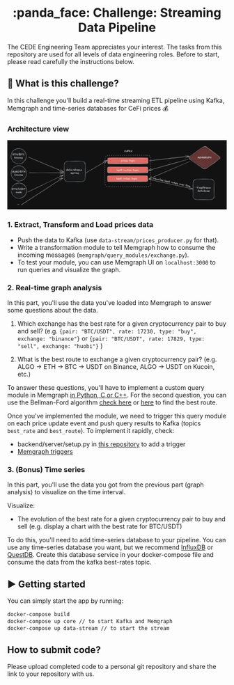 <h1 align="center">
  :panda_face: Challenge: Streaming Data Pipeline
</h1>

The CEDE Engineering Team appreciates your interest. The tasks from this repository are used for all levels of data engineering roles.
Before to start, please read carefully the instructions below.

## :rocket: What is this challenge?
In this challenge you'll build a real-time streaming ETL pipeline using Kafka, Memgraph and time-series databases for CeFi prices :moneybag:

### Architecture view
![Architecture view](./assets/data_challenge_archi.png)

### 1. Extract, Transform and Load prices data
- Push the data to Kafka (use `data-stream/prices_producer.py` for that).
- Write a transformation module to tell Memgraph how to consume the incoming messages (`memgraph/query_modules/exchange.py`).
- To test your module, you can use Memgraph UI on `localhost:3000` to run queries and visualize the graph.

### 2. Real-time graph analysis
In this part, you'll use the data you've loaded into Memgraph to answer some questions about the data.

1. Which exchange has the best rate for a given cryptocurrency pair to buy and sell?
  (e.g. `{pair: "BTC/USDT", rate: 17230, type: "buy", exchange: "binance"}` or 
`{pair: "BTC/USDT", rate: 17829, type: "sell", exchange: "huobi"}` )

2. What is the best route to exchange a given cryptocurrency pair?
  (e.g. ALGO -> ETH -> BTC -> USDT on Binance, ALGO -> USDT on Kucoin, etc.)

To answer these questions, you'll have to implement a custom query module in Memgraph [in Python, C or C++](https://memgraph.com/docs/memgraph/2.4.0/reference-guide/query-modules).
For the second question, you can use the Bellman-Ford algorithm [check here](https://www.thealgorists.com/Algo/ShortestPaths/Arbitrage) or [here](https://www.ericautry.com/uploads/1/2/7/7/127731023/algs_bellmanford_lecture_notes.pdf) to find the best route.

Once you've implemented the module, we need to trigger this query module 
on each price update event and push query results to Kafka (topics `best_rate` and `best_route`).
To implement it rapidly, check:
- backend/server/setup.py in [this repository](https://github.com/memgraph/twitter-network-analysis/blob/main/backend/server/setup.py) to add a trigger
- [Memgraph triggers](https://memgraph.com/docs/memgraph/2.4.0/reference-guide/triggers)

### 3.  (Bonus) Time series
In this part, you'll use the data you got from the previous part (graph analysis) to visualize on the time interval.

Visualize:
- The evolution of the best rate for a given cryptocurrency pair to buy and sell
  (e.g. display a chart with the best rate for BTC/USDT)

To do this, you'll need to add time-series database to your pipeline. You can use any time-series database you want, 
but we recommend [InfluxDB](https://www.influxdata.com/) or [QuestDB](https://questdb.io/).
Create this database service in your docker-compose file and consume the data from the kafka best-rates topic.


## :arrow_forward: Getting started

You can simply start the app by running:

```
docker-compose build
docker-compose up core // to start Kafka and Memgraph
docker-compose up data-stream // to start the stream
```

## How to submit code?
Please upload completed code to a personal git repository and share the link to your repository with us.
